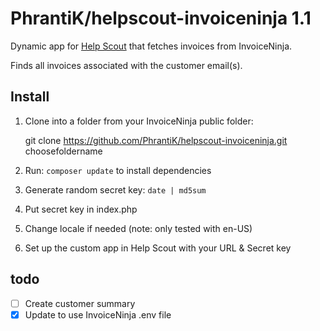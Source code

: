 # PhrantiK/helpscout-invoiceninja 1.1

Dynamic app for [Help Scout](http://helpscout.net) that fetches invoices from InvoiceNinja.

Finds all invoices associated with the customer email(s).

## Install

1. Clone into a folder from your InvoiceNinja public folder:

   git clone https://github.com/PhrantiK/helpscout-invoiceninja.git choosefoldername

2. Run: `composer update` to install dependencies
3. Generate random secret key: `date | md5sum`
4. Put secret key in index.php
5. Change locale if needed (note: only tested with en-US)
6. Set up the custom app in Help Scout with your URL & Secret key

## todo

- [ ] Create customer summary
- [x] Update to use InvoiceNinja .env file
